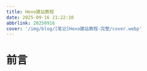 ```yaml
---
title: Hexo建站教程
date: 2025-09-16 21:22:10
abbrlink: 20250916
cover: '/img/blog/[笔记]Hexo建站教程-完整/cover.webp'
---
```


# 前言


